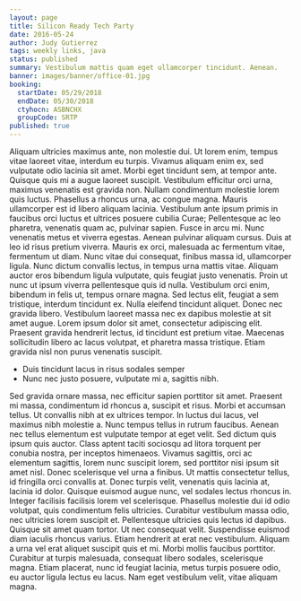 ```yaml
---
layout: page
title: Silicon Ready Tech Party
date: 2016-05-24
author: Judy Gutierrez
tags: weekly links, java
status: published
summary: Vestibulum mattis quam eget ullamcorper tincidunt. Aenean.
banner: images/banner/office-01.jpg
booking:
  startDate: 05/29/2018
  endDate: 05/30/2018
  ctyhocn: ASBNCHX
  groupCode: SRTP
published: true
---
```

Aliquam ultricies maximus ante, non molestie dui. Ut lorem enim, tempus vitae laoreet vitae, interdum eu turpis. Vivamus aliquam enim ex, sed vulputate odio lacinia sit amet. Morbi eget tincidunt sem, at tempor ante. Quisque quis mi a augue laoreet suscipit. Vestibulum efficitur orci urna, maximus venenatis est gravida non. Nullam condimentum molestie lorem quis luctus. Phasellus a rhoncus urna, ac congue magna. Mauris ullamcorper est id libero aliquam lacinia. Vestibulum ante ipsum primis in faucibus orci luctus et ultrices posuere cubilia Curae; Pellentesque ac leo pharetra, venenatis quam ac, pulvinar sapien. Fusce in arcu mi. Nunc venenatis metus et viverra egestas. Aenean pulvinar aliquam cursus. Duis at leo id risus pretium viverra. Mauris ex orci, malesuada ac fermentum vitae, fermentum ut diam.
Nunc vitae dui consequat, finibus massa id, ullamcorper ligula. Nunc dictum convallis lectus, in tempus urna mattis vitae. Aliquam auctor eros bibendum ligula vulputate, quis feugiat justo venenatis. Proin ut nunc ut ipsum viverra pellentesque quis id nulla. Vestibulum orci enim, bibendum in felis ut, tempus ornare magna. Sed lectus elit, feugiat a sem tristique, interdum tincidunt ex. Nulla eleifend tincidunt aliquet. Donec nec gravida libero. Vestibulum laoreet massa nec ex dapibus molestie at sit amet augue. Lorem ipsum dolor sit amet, consectetur adipiscing elit. Praesent gravida hendrerit lectus, id tincidunt est pretium vitae. Maecenas sollicitudin libero ac lacus volutpat, et pharetra massa tristique. Etiam gravida nisl non purus venenatis suscipit.

* Duis tincidunt lacus in risus sodales semper
* Nunc nec justo posuere, vulputate mi a, sagittis nibh.

Sed gravida ornare massa, nec efficitur sapien porttitor sit amet. Praesent mi massa, condimentum id rhoncus a, suscipit et risus. Morbi et accumsan tellus. Ut convallis nibh at ex ultrices tempor. In luctus dui lacus, vel maximus nibh molestie a. Nunc tempus tellus in rutrum faucibus. Aenean nec tellus elementum est vulputate tempor at eget velit. Sed dictum quis ipsum quis auctor. Class aptent taciti sociosqu ad litora torquent per conubia nostra, per inceptos himenaeos. Vivamus sagittis, orci ac elementum sagittis, lorem nunc suscipit lorem, sed porttitor nisi ipsum sit amet nisl. Donec scelerisque vel urna a finibus. Ut mattis consectetur tellus, id fringilla orci convallis at. Donec turpis velit, venenatis quis lacinia at, lacinia id dolor. Quisque euismod augue nunc, vel sodales lectus rhoncus in.
Integer facilisis facilisis lorem vel scelerisque. Phasellus molestie dui id odio volutpat, quis condimentum felis ultricies. Curabitur vestibulum massa odio, nec ultricies lorem suscipit et. Pellentesque ultricies quis lectus id dapibus. Quisque sit amet quam tortor. Ut nec consequat velit. Suspendisse euismod diam iaculis rhoncus varius. Etiam hendrerit at erat nec vestibulum. Aliquam a urna vel erat aliquet suscipit quis et mi. Morbi mollis faucibus porttitor. Curabitur at turpis malesuada, consequat libero sodales, scelerisque magna. Etiam placerat, nunc id feugiat lacinia, metus turpis posuere odio, eu auctor ligula lectus eu lacus. Nam eget vestibulum velit, vitae aliquam magna.

